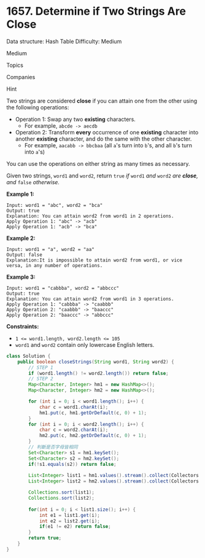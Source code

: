 # 1657. Determine if Two Strings Are Close

Data structure: Hash Table
Difficulty: Medium

Medium

Topics

Companies

Hint

Two strings are considered **close** if you can attain one from the other using the following operations:

- Operation 1: Swap any two **existing** characters.
    - For example, `abcde -> aecdb`
- Operation 2: Transform **every** occurrence of one **existing** character into another **existing** character, and do the same with the other character.
    - For example, `aacabb -> bbcbaa` (all `a`'s turn into `b`'s, and all `b`'s turn into `a`'s)

You can use the operations on either string as many times as necessary.

Given two strings, `word1` and `word2`, return `true` *if* `word1` *and* `word2` *are **close**, and* `false` *otherwise.*

**Example 1:**

```
Input: word1 = "abc", word2 = "bca"
Output: true
Explanation: You can attain word2 from word1 in 2 operations.
Apply Operation 1: "abc" -> "acb"
Apply Operation 1: "acb" -> "bca"

```

**Example 2:**

```
Input: word1 = "a", word2 = "aa"
Output: false
Explanation:It is impossible to attain word2 from word1, or vice versa, in any number of operations.

```

**Example 3:**

```
Input: word1 = "cabbba", word2 = "abbccc"
Output: true
Explanation: You can attain word2 from word1 in 3 operations.
Apply Operation 1: "cabbba" -> "caabbb"
Apply Operation 2: "caabbb" -> "baaccc"
Apply Operation 2: "baaccc" -> "abbccc"

```

**Constraints:**

- `1 <= word1.length, word2.length <= 105`
- `word1` and `word2` contain only lowercase English letters.

```java
class Solution {
    public boolean closeStrings(String word1, String word2) {
        // STEP 1
        if (word1.length() != word2.length()) return false;
        // STEP 2
        Map<Character, Integer> hm1 = new HashMap<>();
        Map<Character, Integer> hm2 = new HashMap<>();

        for (int i = 0; i < word1.length(); i++) {
            char c = word1.charAt(i); 
            hm1.put(c, hm1.getOrDefault(c, 0) + 1);
        }
        for (int i = 0; i < word2.length(); i++) {
            char c = word2.charAt(i); 
            hm2.put(c, hm2.getOrDefault(c, 0) + 1);
        }
        // 判斷是否字母皆相同
        Set<Character> s1 = hm1.keySet();
        Set<Character> s2 = hm2.keySet();
        if(!s1.equals(s2)) return false;
         
        List<Integer> list1 = hm1.values().stream().collect(Collectors.toList());
        List<Integer> list2 = hm2.values().stream().collect(Collectors.toList());

        Collections.sort(list1);
        Collections.sort(list2);
        
        for(int i = 0; i < list1.size(); i++) {
            int e1 = list1.get(i);
            int e2 = list2.get(i);
            if(e1 != e2) return false; 
        }
        return true;
    }
}
```